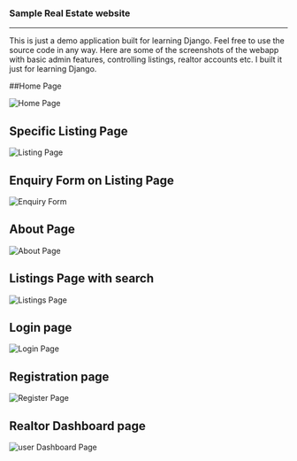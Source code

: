 ### Sample Real Estate website 

--- 

This is just a demo application built for learning Django. Feel free to use the source code in any way. Here are some of the screenshots of the webapp with basic admin features, controlling listings, realtor accounts etc. I built it just for learning Django. 

##Home Page

![Home Page](https://user-images.githubusercontent.com/1409606/89689884-f58d1200-d922-11ea-8e5f-7b8c60276912.png)

## Specific Listing Page
![Listing Page](https://user-images.githubusercontent.com/1409606/89689843-ddb58e00-d922-11ea-8a50-de9531aba818.png)

## Enquiry Form on Listing Page
![Enquiry Form](https://user-images.githubusercontent.com/1409606/89689859-e73ef600-d922-11ea-95d7-3c08a830f9b8.png)

## About Page
![About Page](https://user-images.githubusercontent.com/1409606/89689861-ead27d00-d922-11ea-9b67-6d0ae6e6221d.png)

## Listings Page with search 
![Listings Page](https://user-images.githubusercontent.com/1409606/89689874-ef973100-d922-11ea-9007-2b3d7db6070e.png)

## Login page
![Login Page](https://user-images.githubusercontent.com/1409606/89689879-f32ab800-d922-11ea-93ad-4c66560d0b7c.png)

## Registration page

![Register Page](https://user-images.githubusercontent.com/1409606/89689880-f3c34e80-d922-11ea-8342-735bfb2d627a.png)

## Realtor Dashboard page

![user Dashboard Page](https://user-images.githubusercontent.com/1409606/89689882-f45be500-d922-11ea-833d-9c48f3bbfca8.png)



